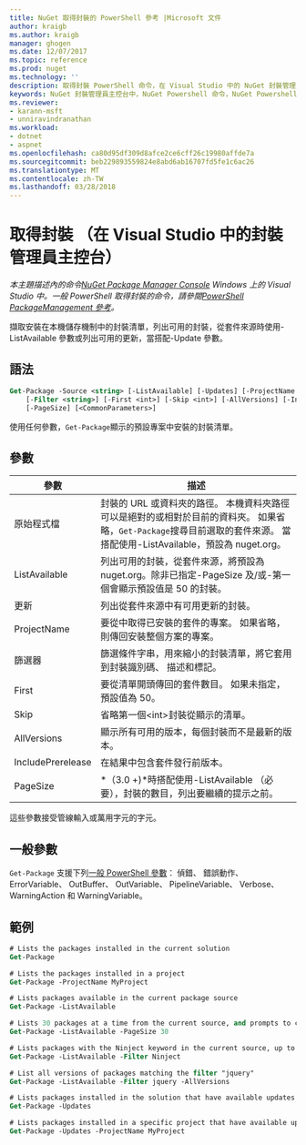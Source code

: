 ```yaml
---
title: NuGet 取得封裝的 PowerShell 參考 |Microsoft 文件
author: kraigb
ms.author: kraigb
manager: ghogen
ms.date: 12/07/2017
ms.topic: reference
ms.prod: nuget
ms.technology: ''
description: 取得封裝 PowerShell 命令，在 Visual Studio 中的 NuGet 封裝管理員主控台中的參考。
keywords: NuGet 封裝管理員主控台中，NuGet Powershell 命令，NuGet Powershell 參考資料，取得封裝
ms.reviewer:
- karann-msft
- unniravindranathan
ms.workload:
- dotnet
- aspnet
ms.openlocfilehash: ca80d95df309d8afce2ce6cff26c19980affde7a
ms.sourcegitcommit: beb229893559824e8abd6ab16707fd5fe1c6ac26
ms.translationtype: MT
ms.contentlocale: zh-TW
ms.lasthandoff: 03/28/2018
---
```

# <a name="get-package-package-manager-console-in-visual-studio"></a>取得封裝 （在 Visual Studio 中的封裝管理員主控台）

*本主題描述內的命令[NuGet Package Manager Console](package-manager-console.md) Windows 上的 Visual Studio 中。一般 PowerShell 取得封裝的命令，請參閱[PowerShell PackageManagement 參考](/powershell/module/packagemanagement/?view=powershell-6)。*

擷取安裝在本機儲存機制中的封裝清單，列出可用的封裝，從套件來源時使用-ListAvailable 參數或列出可用的更新，當搭配-Update 參數。

## <a name="syntax"></a>語法

```ps
Get-Package -Source <string> [-ListAvailable] [-Updates] [-ProjectName <string>]
    [-Filter <string>] [-First <int>] [-Skip <int>] [-AllVersions] [-IncludePrerelease]
    [-PageSize] [<CommonParameters>]
```

使用任何參數，`Get-Package`顯示的預設專案中安裝的封裝清單。

## <a name="parameters"></a>參數

| 參數 | 描述 |
| --- | --- |
| 原始程式檔 | 封裝的 URL 或資料夾的路徑。 本機資料夾路徑可以是絕對的或相對於目前的資料夾。 如果省略，`Get-Package`搜尋目前選取的套件來源。 當搭配使用-ListAvailable，預設為 nuget.org。 |
| ListAvailable | 列出可用的封裝，從套件來源，將預設為 nuget.org。除非已指定-PageSize 及/或-第一個會顯示預設值是 50 的封裝。 |
| 更新 | 列出從套件來源中有可用更新的封裝。 |
| ProjectName | 要從中取得已安裝的套件的專案。 如果省略，則傳回安裝整個方案的專案。 |
| 篩選器 | 篩選條件字串，用來縮小的封裝清單，將它套用到封裝識別碼、 描述和標記。 |
| First | 要從清單開頭傳回的套件數目。 如果未指定，預設值為 50。 |
| Skip | 省略第一個&lt;int&gt;封裝從顯示的清單。  |
| AllVersions | 顯示所有可用的版本，每個封裝而不是最新的版本。 |
| IncludePrerelease | 在結果中包含套件發行前版本。 |
| PageSize | *（3.0 +)*時搭配使用-ListAvailable （必要），封裝的數目，列出要繼續的提示之前。 |

這些參數接受管線輸入或萬用字元的字元。

## <a name="common-parameters"></a>一般參數

`Get-Package` 支援下列[一般 PowerShell 參數](http://go.microsoft.com/fwlink/?LinkID=113216)： 偵錯、 錯誤動作、 ErrorVariable、 OutBuffer、 OutVariable、 PipelineVariable、 Verbose、 WarningAction 和 WarningVariable。

## <a name="examples"></a>範例

```ps
# Lists the packages installed in the current solution
Get-Package

# Lists the packages installed in a project
Get-Package -ProjectName MyProject

# Lists packages available in the current package source
Get-Package -ListAvailable

# Lists 30 packages at a time from the current source, and prompts to continue if more are available
Get-Package -ListAvailable -PageSize 30

# Lists packages with the Ninject keyword in the current source, up to 50
Get-Package -ListAvailable -Filter Ninject

# List all versions of packages matching the filter "jquery"
Get-Package -ListAvailable -Filter jquery -AllVersions

# Lists packages installed in the solution that have available updates
Get-Package -Updates

# Lists packages installed in a specific project that have available updates
Get-Package -Updates -ProjectName MyProject
```
